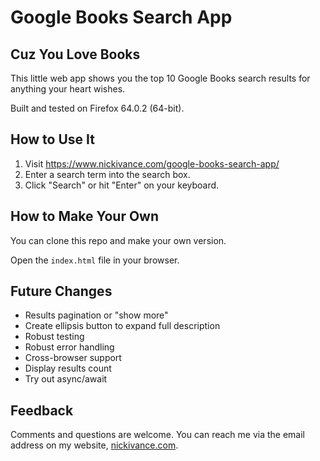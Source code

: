 # Google Books Search App

## Cuz You Love Books

This little web app shows you the top 10 Google Books search results for anything your heart wishes.

Built and tested on Firefox 64.0.2 (64-bit).

## How to Use It

1. Visit https://www.nickivance.com/google-books-search-app/
2. Enter a search term into the search box.
3. Click "Search" or hit "Enter" on your keyboard.

## How to Make Your Own

You can clone this repo and make your own version.

Open the `index.html` file in your browser.

## Future Changes

+ Results pagination or "show more"
+ Create ellipsis button to expand full description
+ Robust testing
+ Robust error handling
+ Cross-browser support
+ Display results count
+ Try out async/await

## Feedback

Comments and questions are welcome. You can reach me via the email address on my website, [nickivance.com](http://www.nickivance.com/).